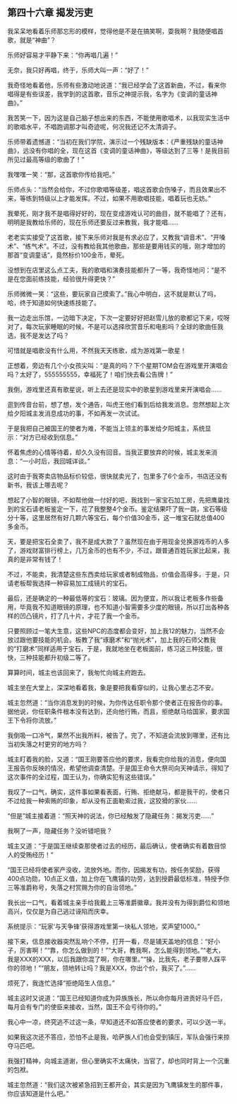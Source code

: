 ## 第四十六章 揭发污吏


我呆呆地看着乐师那忘形的模样，觉得他是不是在搞笑啊，耍我啊？我随便唱首歌，就是“神曲”？

乐师好容易才平静下来：“你再唱几遍！”

无奈，我只好再唱，终于，乐师大叫一声：“好了！”

我奇怪地看着他，乐师有些激动地说道：“我已经学会了这首新曲，不过，看来你唱得是有些误差，我学到的这首歌，音乐之神提示我，名字为《变调的童话神曲》。”

我苦笑一下，因为这是自己脑子想出来的东西，不能使用歌唱术，以我现实生活中的歌唱水平，不唱跑调那才叫奇迹呢，何况我还记不太清调子。

乐师带着遗憾道：“当初在我们学院，演示过一个残缺版本：《严重残缺的童话神曲》，远没有你唱的全，现在这首《变调的童话神曲》，等级达到了三等！是我目前所见过最高等级的歌曲了！”

我嘿嘿一笑：“那，这首歌你传给我吧。”

乐师点头：“当然会给你，不过你歌唱等级差，唱这首歌会伤嗓子，而且效果出不来，等练到特级以上才能发挥。不过，如果不用歌唱技能，唱着玩也无妨。”

我晕死，刚才我不是唱得好好的，现在变成游戏认可的曲目，就不能唱了？还有，明明是我教给乐师的，现在乐师还要反过来教我，我才能唱……

老老实实接受了这首歌，接下来乐师对我是有求必应了，又教我“调音术”、“开嗓术”、“练气术”。不过，没有教给我其他歌曲，那些是要用钱买的哦，刚才增加的那首“变调童话”，竟然标价100金币，晕死。

没想到在店里这么点工夫，我的歌唱和演奏技能都升了一等，我奇怪地问：“是不是在您面前练技能，经验很升得更快？”

乐师微微一笑：“这些，要玩家自己摸索了。”我心中明白，这不就是默认了吗，哈，终于知道如何快速练技能了。

我一边走出乐馆，一边暗下决定，下次一定要好好把赵雪儿放的歌都记下来，哎呀对了，每次玩家睡眠的时候，不是可以选择欣赏音乐和电影吗？全球的歌曲任我选，我不是发达了吗？

可惜就是唱歌没有什么用，不然我天天练歌，成为游戏第一歌星！

正想着，旁边有几个小女孩尖叫：“是真的吗？下个星期TOM会在游戏里开演唱会吗？太好了，555555555，幸福死了！咱们快去看公告牌！”

我倒，游戏里还真有歌星说，听上去还是现实中的歌星到游戏里来开演唱会……

逛到传音台前，想了想，发个通告，叫虎王他们看到后给我发消息。忽然想起上次给夕阳城主发消息成功的事，不如再发一次试试。

于是我把自己被国王的使者为难，不能当上领主的事发给夕阳城主，系统显示：“对方已经收到信息。”

怀着焦虑的心情等待着，却久久没有回音。当我正要放弃的时候，城主发来消息：“一小时后，我回城详谈。”

这时由于我寄卖店物品标价较低，很快就卖光了，包里多了6个金币，书店还没有新书，我该上哪去呢？

想起了小智的眼镜，不如帮他做一付好的吧，我找到一家宝石加工房，先把鹰巢找到的宝石请老板鉴定一下，花了我整整4个金币。鉴定结果吓了我一跳，宝石等级分十等，这里居然有好几颗六等宝石，每个价值30金币，这一堆宝石就总值400多金币。

天，要是把宝石全卖了，我不是成大款了？虽然现在由于用现金兑换游戏币的人多了，游戏财富排行榜上，几万金币的也有不少，不过，跟普通百姓玩家比起来，我真的是非常有钱了！

不过，不能卖，我清楚这些东西卖给玩家或者制成物品，价值会高得多。于是，只请老板帮我选择一种容易加工成镜片的宝石。

最后，还是确定的一种最低等的宝石：玻璃。因为便宜，所以我让老板多作些备用，毕竟我不知道眼镜的原理，也不知道小智需要多少度的眼镜，所以打出各种各样的凹凸镜片，打了几十片，才花了我一个金币。

只要照顾过一笔大生意，这些NPC的态度都会变好，加上我12的魅力，当然不会放过跟他要技能的机会。板教了我“琢磨术”和“抛光术”，加上我的石师父教我的“打磨术”同样适用于宝石，于是，我就地坐在老板面前，练习这三种技能，很快，三种技能都升初级二等了。

算算时间，城主也该回来了，我匆忙向城主府跑去。

城主坐在大堂上，深深地看着我，象是要把我看穿似的，让我心里忐忑不安。

城主忽然道：“当你消息发到的时候，为你传达任职令那个使者正在报告你的事。据他说，你任职条件根本没有达到，还向他行贿，而且，拒绝献马给国家，要求国王下令将你流放。”

我倒吸一口冷气，果然不出我所料，被告了。完了，不知道会流放到哪里，还有比当初失落之村更穷的地方吗？

城主盯着我的脸，又道：“国王刚要答应他的要求，我看完你给我的消息，便向国王报告你反映的情况，希望他调查清楚。于是国王命令大祭司向天神请示，得知了这次事件的全过程，国王认为，你确实犯有这些错误。”

我叹了一口气，确实，这件事如果看表面，行贿、拒绝献马，都是我干的，使者只不过给我一种索贿的印象，却从没有正面勒索过我，这狡猾的家伙……

“但是”城主接着道：“照天神的说法，你已经触发了隐藏任务：揭发污吏……”

我啊了一声，隐藏任务？没听错吧我？

城主又道：“于是国王继续查那使者过去的经历，最后确认，使者确实有着数目惊人的受贿经历！”

“国王已经将使者家产没收，流放外地。而你，因揭发有功，按任务奖励，获得400点功勋，10点正义值，加上你在飞鹰镇的功劳，达到授爵最低标准，特授予你三等准爵称号，失落之村赏赐为你的自治领地。”

我长出一口气，看着城主亲手给我戴上三等准爵徽章。我并没有为得到爵位和领地高兴，仅仅是为自己逃过诬陷而庆幸。

系统提示：“玩家‘与天争锋’获得游戏里第一块私人领地，奖声望1000。”

接下来，信息接收器突然乱响个不停，打开一看，尽是铺天盖地的信息：“好小子，厉害啊！”“靠，你怎么做到的！”“大哥，教我啊，怎么能得到领地。”“老大，我是XXX的XXX，以后我跟你混了啊，你在哪里。”“操，比我先，老子要带人踩平你的领地！”“朋友，领地转让吗？我是XXX，你出个价，我买了。”……

烦死了，我连忙选择“拒绝陌生人信息。”

城主这时又说道：“国王已经知道你成为异族族长，所以命你每月进贡好马千匹，每月会有专门的使臣来接收，当然，国王不会亏待你的。”

我心中一凉，终究逃不过这一条，早知道还不如答应使者的要求，可以少送一半。

如果我这次还不答应，恐怕不止是我，哈萨族人们也会受到镇压，军队会强行来掠夺马匹吧。

我强打精神，向城主道谢，但心里确实不太痛快，当官了，却也同时背上一个沉重的包袱。

城主忽然道：“我们这次被紧急招到王都开会，其实是因为飞鹰镇发生的那件事，你应该知道是什么吧。”





